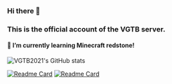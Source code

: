 ### Hi there 👋

### This is the official account of the VGTB server.

#### 🌱 I’m currently learning Minecraft redstone!

 ![VGTB2021's GitHub stats](https://github-readme-stats.vercel.app/api?username=VGTB2021&hide=issues&count_private=true&show_icons=true&include_all_commits=true&hide_border=true&bg_color=30,DCE35B,45B649&title_color=3B4371&icon_color=3B4371&text_color=3B4371)


[![Readme Card](https://github-readme-stats.vercel.app/api/pin/?username=VGTB2021&repo=VGTB2021.github.io&hide_border=true&bg_color=30,DCE35B,45B649&title_color=3B4371&icon_color=3B4371&text_color=3B4371)](https://github.com/VGTB2021/VGTB2021.github.io)
[![Readme Card](https://github-readme-stats.vercel.app/api/pin/?username=VGTB2021&repo=VGTB2021&hide_border=true&bg_color=30,DCE35B,45B649&title_color=3B4371&icon_color=3B4371&text_color=3B4371)](https://github.com/VGTB2021/VGTB2021)

